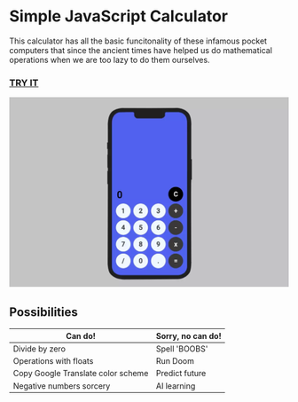 # Simple JavaScript Calculator
This calculator has all the basic funcitonality of these infamous pocket computers that since the ancient times have helped us do mathematical operations when we are too lazy to do them ourselves.

### [TRY IT](https://htmlpreview.github.io/?https://github.com/olegpreed/JavaScript-Calculator/blob/develop/index.html)
![Preview][preview]

## Possibilities

| Can do!     | Sorry, no can do!|
| ----------- | ----------- |
| Divide by zero | Spell 'BOOBS'|
| Operations with floats| Run Doom|
| Copy Google Translate color scheme| Predict future|
| Negative numbers sorcery| AI learning|


[preview]: include/preview.webp
